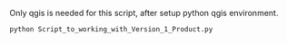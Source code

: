 Only qgis is needed for this script, after setup python qgis environment.

```python 
python Script_to_working_with_Version_1_Product.py 

```

  

